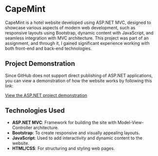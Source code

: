 # CapeMint

CapeMint is a hotel website developed using ASP.NET MVC, designed to showcase various aspects of modern web development, such as responsive layouts using Bootstrap, dynamic content with JavaScript, and seamless integration with MVC architecture. This project was part of an assignment, and through it, I gained significant experience working with both front-end and back-end technologies.

## Project Demonstration

Since GitHub does not support direct publishing of ASP.NET applications, you can view a demonstration of how the website works by following this link:

[View the ASP.NET project demonstration](https://drive.google.com/file/d/1sZiMvg-KC614H-EgG4n10DBk0PENx9QK/view?usp=sharing)

## Technologies Used

- **ASP.NET MVC**: Framework for building the site with Model-View-Controller architecture.
- **Bootstrap**: To create responsive and visually appealing layouts.
- **JavaScript**: Used to add interactivity and dynamic content to the website.
- **HTML/CSS**: For structuring and styling web pages.

